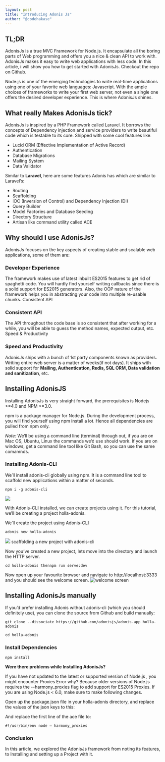 ```yaml
---
layout: post
title: "Introducing Adonis Js"
author: "@codehakase"
---
```


## TL;DR
AdonisJs is a true MVC Framework for Node.js. It encapsulate all the boring parts of Web programming and offers you a nice & clean API to work with. AdonisJs makes it easy to write web applications with less code. In this article, i will show you how to get started with AdonisJs. Checkout the repo on Github.

Node.js is one of the emerging technologies to write real-time applications using one of your favorite web languages: Javascript. With the ample choices of frameworks to write your first web server, not even a single one offers the desired developer experience. This is where AdonisJs shines.

## What really Makes AdonisJs tick?

AdonisJs is inspired by a PHP Framework called Laravel. It borrows the concepts of Dependency injection and service providers to write beautiful code which is testable to its core. Shipped with some cool features like:

- Lucid ORM (Effective Implementation of Active Record)
- Authentication
- Database Migrations
- Mailing System
- Data Validator

Similar to **Laravel**, here are some features Adonis has which are similar to Laravel’s:

- Routing
- Scaffolding
- IOC (Inversion of Control) and Dependency Injection (DI)
- Query Builder
- Model Factories and Database Seeding
- Directory Structure
- Artisan like command utility called ACE

## Why should I use AdonisJs?

AdonisJs focuses on the key aspects of creating stable and scalable web applications, some of them are:

### Developer Experience

The framework makes use of latest inbuilt ES2015 features to get rid of spaghetti code. You will hardly find yourself writing callbacks since there is a solid support for ES2015 generators. Also, the OOP nature of the framework helps you in abstracting your code into multiple re-usable chunks.
Consistent API

### Consistent API
The API throughout the code base is so consistent that after working for a while, you will be able to guess the method names, expected output, etc.
Speed & Productivity

### Speed and Productivity 
AdonisJs ships with a bunch of 1st party components known as providers. Writing entire web server is a matter of weeks(if not days). It ships with solid support for **Mailing, Authentication, Redis, SQL ORM, Data validation and sanitization**, etc.

## Installing AdonisJS

Installing AdonisJs is very straight forward, the prerequisites is Nodejs >=4.0 and NPM >=3.0.

npm is a package manager for Node.js. During the development process, you will find yourself using npm install a lot. Hence all dependencies are pulled from npm only.

*Note:* We’ll be using a command line (terminal) through out, if you are on Mac OS, Ubuntu, Linux the commands we’d use should work. If you are on windows, get a command line tool like Git Bash, so you can use the same comamnds.

### Installing Adonis-CLI

We’ll install adonis-cli globally using npm. It is a command line tool to scaffold new applications within a matter of seconds.

```
npm i -g adonis-cli
```

![](http://i1.wp.com/cdn-images-1.medium.com/max/1600/1*gCIyTiyEis5hUtxdmAAn0A.gif)

With Adonis-CLI installed, we can create projects using it. For this tutorial, we’ll be creating a project holla-adonis.

We’ll create the project using Adonis-CLI

```
adonis new holla-adonis
```

![](http://i0.wp.com/cdn-images-1.medium.com/max/1600/1*k0mjXf6_EclO_MbTpRq5SA.gif) 
scaffolding a new project with adonis-cli

Now you’ve created a new project, lets move into the directory and launch the HTTP server.
```
cd holla-adonis thennpm run serve:dev
```
Now open up your favourite browser and navigate to http://localhost:3333 and you should see the welcome screen.
![welcome screen](http://i0.wp.com/cdn-images-1.medium.com/max/1600/1*xA3sJQFPVwMangNEKs0QRw.png)

## Installing AdonisJs manually

If you’d prefer installing Adonis without adonis-cli (which you should definitely use), you can clone the source from Github and build manually:

```
git clone --dissociate https://github.com/adonisjs/adonis-app holla-adonis

cd holla-adonis
```


### Install Dependencies
```
npm install
```
**Were there problems while Installing AdonisJs?**

If you have not updated to the latest or supported version of Node.js , you might encounter Proxies Error why? Because older versions of Node.js requires the --harmony_proxies flag to add support for ES2015 Proxies. If you are using Node.js < 6.0, make sure to make following changes.

Open up the package.json file in your holla-adonis directory, and replace the values of the json keys to this:

And replace the first line of the ace file to:

    #!/usr/bin/env node — harmony_proxies

### Conclusion

In this article, we explored the AdonisJs framework from noting its features, to Installing and setting up a Project with it.